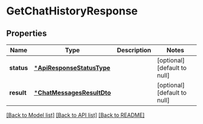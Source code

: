 # GetChatHistoryResponse

## Properties
Name | Type | Description | Notes
------------ | ------------- | ------------- | -------------
**status** | [***ApiResponseStatusType**](ApiResponseStatusType.md) |  | [optional] [default to null]
**result** | [***ChatMessagesResultDto**](ChatMessagesResultDTO.md) |  | [optional] [default to null]

[[Back to Model list]](../README.md#documentation-for-models) [[Back to API list]](../README.md#documentation-for-api-endpoints) [[Back to README]](../README.md)


